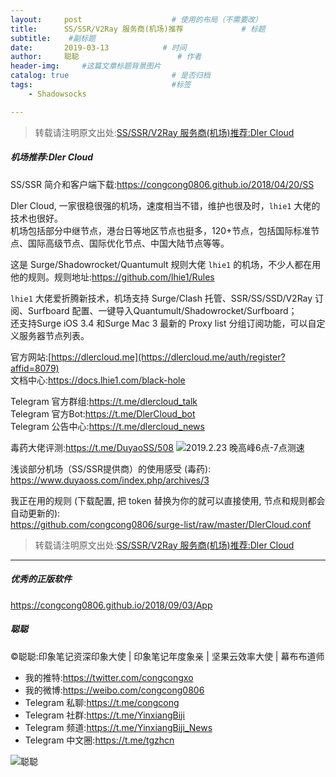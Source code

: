 ```yaml
---
layout:     post                    # 使用的布局（不需要改）
title:      SS/SSR/V2Ray 服务商(机场)推荐             # 标题 
subtitle:    #副标题
date:       2019-03-13            # 时间
author:     聪聪                      # 作者
header-img:     #这篇文章标题背景图片
catalog: true                       # 是否归档
tags:                               #标签
    - Shadowsocks

---
```

> 转载请注明原文出处:[SS/SSR/V2Ray 服务商(机场)推荐:Dler Cloud](https://congcong0806.github.io/2019/03/13/DlerCloud)

##### 机场推荐:Dler Cloud

SS/SSR 简介和客户端下载:<https://congcong0806.github.io/2018/04/20/SS>

Dler Cloud, 一家很稳很强的机场，速度相当不错，维护也很及时，`lhie1` 大佬的技术也很好。<br>
机场包括部分中继节点，港台日等地区节点也挺多，120+节点，包括国际标准节点、国际高级节点、国际优化节点、中国大陆节点等等。

这是 Surge/Shadowrocket/Quantumult 规则大佬 `lhie1` 的机场，不少人都在用他的规则。规则地址:<https://github.com/lhie1/Rules>

`lhie1` 大佬爱折腾新技术，机场支持 Surge/Clash 托管、SSR/SS/SSD/V2Ray 订阅、Surfboard 配置、一键导入Quantumult/Shadowrocket/Surfboard；<br>
还支持Surge iOS 3.4 和Surge Mac 3 最新的 Proxy list 分组订阅功能，可以自定义服务器节点列表。

官方网站:[https://dlercloud.me](https://dlercloud.me/auth/register?affid=8079)<br>
文档中心:<https://docs.lhie1.com/black-hole>

Telegram 官方群组:<https://t.me/dlercloud_talk><br>
Telegram 官方Bot:<https://t.me/DlerCloud_bot><br>
Telegram 公告中心:<https://t.me/dlercloud_news>

毒药大佬评测:<https://t.me/DuyaoSS/508>
![2019.2.23 晚高峰6点-7点测速](http://ww1.sinaimg.cn/large/9b84e6acgy1g10zhgiynoj20fx0q5wj6.jpg)

浅谈部分机场（SS/SSR提供商）的使用感受 (毒药):<br>
<https://www.duyaoss.com/index.php/archives/3>

我正在用的规则 (下载配置, 把 token 替换为你的就可以直接使用, 节点和规则都会自动更新的):<br>
<https://github.com/congcong0806/surge-list/raw/master/DlerCloud.conf>

> 转载请注明原文出处:[SS/SSR/V2Ray 服务商(机场)推荐:Dler Cloud](https://congcong0806.github.io/2019/03/13/DlerCloud)

- - - -

##### 优秀的正版软件
<https://congcong0806.github.io/2018/09/03/App>

##### 聪聪
&copy;聪聪:印象笔记资深印象大使 | 印象笔记年度象亲 | 坚果云效率大使 | 幕布布道师

* 我的推特:<https://twitter.com/congcongxo>
* 我的微博:<https://weibo.com/congcong0806>
* Telegram 私聊:<https://t.me/congcong>
* Telegram 社群:<https://t.me/YinxiangBiji>
* Telegram 频道:<https://t.me/YinxiangBiji_News>
* Telegram 中文圈:<https://t.me/tgzhcn>

![聪聪](https://i.v2ex.co/3wc207g5.png) 